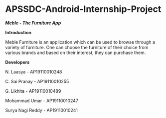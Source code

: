 # APSSDC-Android-Internship-Project

***Meble - The Furniture App***

**Introduction**

Meble Furniture is an application which can be used to browse through a variety of furniture. One can choose the furniture of their choice from various brands and based on their interest, they can purchase them.

**Developers**

N. Laasya - AP19110010248

C. Sai Pranay - AP19110010255

G. Likhita - AP19110010489

Mohammad Umar - AP19110010247

Surya Nagi Reddy - AP19110010241

